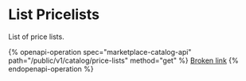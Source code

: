 # List Pricelists

List of price lists.

{% openapi-operation spec="marketplace-catalog-api" path="/public/v1/catalog/price-lists" method="get" %}
[Broken link](broken-reference)
{% endopenapi-operation %}
